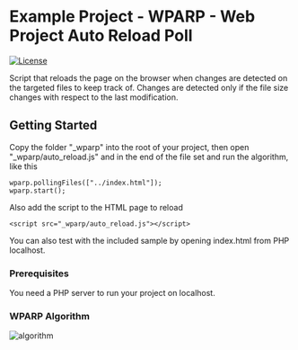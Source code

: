 # Example Project - WPARP - Web Project Auto Reload Poll
[![License](https://img.shields.io/github/license/TobiasBriones/example.programming.tool.php.wparp)](https://github.com/TobiasBriones/example.programming.tool.php.wparp/blob/master/LICENSE)

Script that reloads the page on the browser when changes are detected on the targeted files to keep track of. Changes are detected only if the file size changes with respect to the last modification.

## Getting Started
Copy the folder "_wparp" into the root of your project, then open "_wparp/auto_reload.js" and in the end of the file set and run the algorithm, like this

```
wparp.pollingFiles(["../index.html"]);
wparp.start();
```

Also add the script to the HTML page to reload

```
<script src="_wparp/auto_reload.js"></script>
```

You can also test with the included sample by opening index.html from PHP localhost.

### Prerequisites
You need a PHP server to run your project on localhost.

### WPARP Algorithm
![algorithm](https://user-images.githubusercontent.com/39544153/51433372-7768fd80-1c0e-11e9-9aeb-6b7d1ff32fc5.png)
